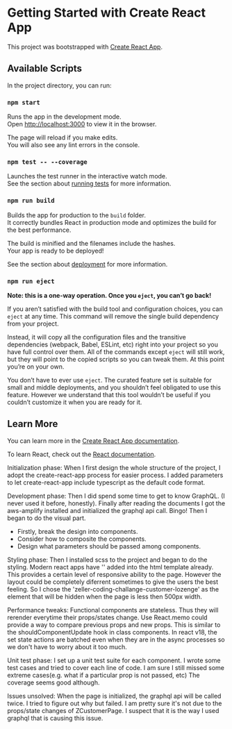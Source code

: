 # Getting Started with Create React App

This project was bootstrapped with [Create React App](https://github.com/facebook/create-react-app).

## Available Scripts

In the project directory, you can run:

### `npm start`

Runs the app in the development mode.\
Open [http://localhost:3000](http://localhost:3000) to view it in the browser.

The page will reload if you make edits.\
You will also see any lint errors in the console.

### `npm test -- --coverage`

Launches the test runner in the interactive watch mode.\
See the section about [running tests](https://facebook.github.io/create-react-app/docs/running-tests) for more information.

### `npm run build`

Builds the app for production to the `build` folder.\
It correctly bundles React in production mode and optimizes the build for the best performance.

The build is minified and the filenames include the hashes.\
Your app is ready to be deployed!

See the section about [deployment](https://facebook.github.io/create-react-app/docs/deployment) for more information.

### `npm run eject`

**Note: this is a one-way operation. Once you `eject`, you can’t go back!**

If you aren’t satisfied with the build tool and configuration choices, you can `eject` at any time. This command will remove the single build dependency from your project.

Instead, it will copy all the configuration files and the transitive dependencies (webpack, Babel, ESLint, etc) right into your project so you have full control over them. All of the commands except `eject` will still work, but they will point to the copied scripts so you can tweak them. At this point you’re on your own.

You don’t have to ever use `eject`. The curated feature set is suitable for small and middle deployments, and you shouldn’t feel obligated to use this feature. However we understand that this tool wouldn’t be useful if you couldn’t customize it when you are ready for it.

## Learn More

You can learn more in the [Create React App documentation](https://facebook.github.io/create-react-app/docs/getting-started).

To learn React, check out the [React documentation](https://reactjs.org/).

Initialization phase:
When I first design the whole structure of the project, I adopt the create-react-app process for easier process.
I added parameters to let create-react-app include typescript as the default code format.

Development phase:
Then I did spend some time to get to know GraphQL. (I never used it before, honestly).
Finally after reading the documents I got the aws-amplify installed and initialized the graphql api call. Bingo!
Then I began to do the visual part.

- Firstly, break the design into components.
- Consider how to composite the components.
- Design what parameters should be passed among components.

Styling phase:
Then I installed scss to the project and began to do the styling.
Modern react apps have '<meta name="viewport" content="width=device-width, initial-scale=1" />' added into the html template already.
This provides a certain level of responsive ability to the page. However the layout could be completely diferrent sometimes to give the users the best feeling.
So I chose the 'zeller-coding-challange-customer-lozenge' as the element that will be hidden when the page is less then 500px width.

Performance tweaks:
Functional components are stateless. Thus they will rerender everytime their props/states change.
Use React.memo could provide a way to compare previous props and new props. This is similar to the shouldComponentUpdate hook in class components.
In react v18, the set state actions are batched even when they are in the async processes so we don't have to worry about it too much.

Unit test phase:
I set up a unit test suite for each component.
I wrote some test cases and tried to cover each line of code.
I am sure I still missed some extreme cases(e.g. what if a particular prop is not passed, etc)
The coverage seems good although.

Issues unsolved:
When the page is initialized, the graphql api will be called twice.
I tried to figure out why but failed. I am pretty sure it's not due to the props/state changes of ZCustomerPage.
I suspect that it is the way I used graphql that is causing this issue.
